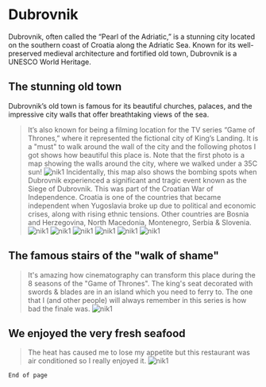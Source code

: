 # Dubrovnik

Dubrovnik, often called the “Pearl of the Adriatic,” is a stunning city located on the southern coast of Croatia along the Adriatic Sea. Known for its well-preserved medieval architecture and fortified old town, Dubrovnik is a UNESCO World Heritage.


## The stunning old town

Dubrovnik’s old town is famous for its beautiful churches, palaces, and the impressive city walls that offer breathtaking views of the sea.
> It’s also known for being a filming location for the TV series “Game of Thrones,” where it represented the fictional city of King’s Landing. It is a "must" to walk around the wall of the city and the following photos I got shows how beautiful this place is. Note that the first photo is a map showing the walls around the city, where we walked under a 35C sun!
![nik1](./walledCity.jpeg)
> Incidentally, this map also shows the bombing spots when Dubrovnik experienced a significant and tragic event known as the Siege of Dubrovnik. This was part of the Croatian War of Independence. Croatia is one of the countries that became independent when Yugoslavia broke up due to political and economic crises, along with rising ethnic tensions. Other countries are Bosnia and Herzegovina, North Macedonia, Montenegro, Serbia & Slovenia.
![nik1](./nik1.jpeg)
![nik1](./nik3.jpeg)
![nik1](./nik4.jpeg)
![nik1](./nik5.jpeg)
![nik1](./nik6.jpeg)
![nik1](./nik7.jpeg)

## The famous stairs of the "walk of shame"

> It's amazing how cinematography can transform this place during the 8 seasons of the "Game of Thrones". The king's seat decorated with swords & blades are in an island which you need to ferry to. The one that I (and other people) will always remember in this series is how bad the finale was.
![nik1](./walkS.jpeg)

## We enjoyed the very fresh seafood 

> The heat has caused me to lose my appetite but this restaurant was air conditioned so I really enjoyed it.
![nik1](./dubrFood.jpeg)

```
End of page
```
